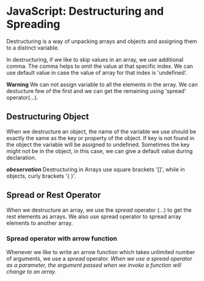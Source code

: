 # JavaScript: Destructuring and Spreading
Destructuring is a way of unpacking arrays and objects and assigning them to a distinct variable.

In destructuring, if we like to skip values in an array, we use additional comma. The comma helps to omit the value at that specific index. We can use default value in case the value of array for that index is 'undefined'.

**Warning** We can not assign variable to all the elements in the array. We can destucture few of the first and we can get the remaining using 'spread' operator(...).

## Destructuring Object
When we destructure an object, the name of the variable we use should be exactly the same as the key or property of the object. If key is not found in the object the variable will be assigned to undefined. Sometimes the key might not be in the object, in this case, we can give a default value during declaration.

***obeservation*** Destructuring in Arrays use square brackets '[]', while in objects, curly brackets '{ }'.

## Spread or Rest Operator
When we destructure an array, we use the *spread* operator (...) to get the rest elements as arrays. We also use spread operator to spread array elements to another array.

### Spread operator with arrow function
Whenever we like to write an arrow function which takes unlimited number of arguments, we use a *spread* operator. *When we use a spread operator as a parameter, the argument passed when we invoke a function will change to an array*.